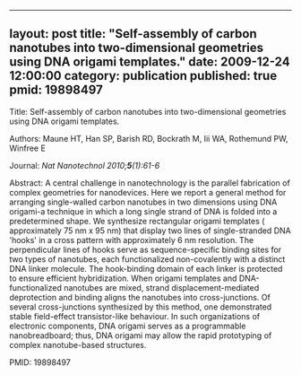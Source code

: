 
---
layout: post
title:  "Self-assembly of carbon nanotubes into two-dimensional geometries using DNA origami templates."
date:   2009-12-24 12:00:00
category:  publication
published: true
pmid: 19898497
---

Title: Self-assembly of carbon nanotubes into two-dimensional geometries using DNA origami templates.

Authors: Maune HT, Han SP, Barish RD, Bockrath M, Iii WA, Rothemund PW, Winfree E

Journal: *Nat Nanotechnol 2010;**5**(1):61-6*

Abstract: A central challenge in nanotechnology is the parallel fabrication of complex geometries for nanodevices. Here we report a general method for arranging single-walled carbon nanotubes in two dimensions using DNA origami-a technique in which a long single strand of DNA is folded into a predetermined shape. We synthesize rectangular origami templates ( approximately 75 nm x 95 nm) that display two lines of single-stranded DNA 'hooks' in a cross pattern with approximately 6 nm resolution. The perpendicular lines of hooks serve as sequence-specific binding sites for two types of nanotubes, each functionalized non-covalently with a distinct DNA linker molecule. The hook-binding domain of each linker is protected to ensure efficient hybridization. When origami templates and DNA-functionalized nanotubes are mixed, strand displacement-mediated deprotection and binding aligns the nanotubes into cross-junctions. Of several cross-junctions synthesized by this method, one demonstrated stable field-effect transistor-like behaviour. In such organizations of electronic components, DNA origami serves as a programmable nanobreadboard; thus, DNA origami may allow the rapid prototyping of complex nanotube-based structures.

PMID: 19898497

